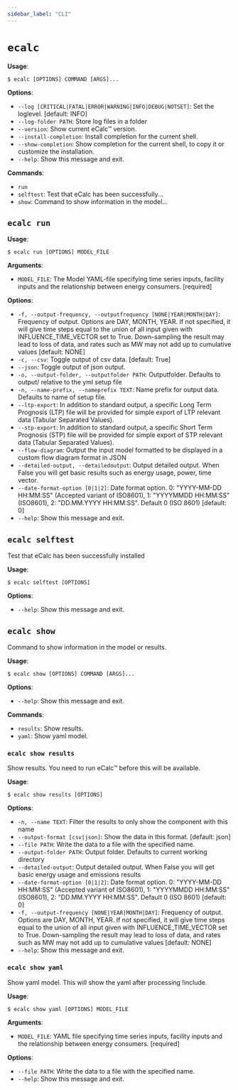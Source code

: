 ```yaml
---
sidebar_label: "CLI"
---
```


# `ecalc`

**Usage**:

```console
$ ecalc [OPTIONS] COMMAND [ARGS]...
```

**Options**:

* `--log [CRITICAL|FATAL|ERROR|WARNING|INFO|DEBUG|NOTSET]`: Set the loglevel.  [default: INFO]
* `--log-folder PATH`: Store log files in a folder
* `--version`: Show current eCalc™ version.
* `--install-completion`: Install completion for the current shell.
* `--show-completion`: Show completion for the current shell, to copy it or customize the installation.
* `--help`: Show this message and exit.

**Commands**:

* `run`
* `selftest`: Test that eCalc has been successfully...
* `show`: Command to show information in the model...

## `ecalc run`

**Usage**:

```console
$ ecalc run [OPTIONS] MODEL_FILE
```

**Arguments**:

* `MODEL_FILE`: The Model YAML-file specifying time series inputs, facility inputs and the relationship between energy consumers.  [required]

**Options**:

* `-f, --output-frequency, --outputfrequency [NONE|YEAR|MONTH|DAY]`: Frequency of output. Options are DAY, MONTH, YEAR. If not specified, it will give time steps equal to the union of all input given with INFLUENCE_TIME_VECTOR set to True. Down-sampling the result may lead to loss of data, and rates such as MW may not add up to cumulative values  [default: NONE]
* `-c, --csv`: Toggle output of csv data.  [default: True]
* `--json`: Toggle output of json output.
* `-o, --output-folder, --outputfolder PATH`: Outputfolder. Defaults to output/ relative to the yml setup file
* `-n, --name-prefix, --nameprefix TEXT`: Name prefix for output data. Defaults to name of setup file.
* `--ltp-export`: In addition to standard output, a specific Long Term Prognosis (LTP) file will be provided for simple export of LTP relevant data (Tabular Separated Values).
* `--stp-export`: In addition to standard output, a specific Short Term Prognosis (STP) file will be provided for simple export of STP relevant data (Tabular Separated Values).
* `--flow-diagram`: Output the input model formatted to be displayed in a custom flow diagram format in JSON
* `--detailed-output, --detailedoutput`: Output detailed output. When False you will get basic results such as energy usage, power, time vector.
* `--date-format-option [0|1|2]`: Date format option. 0: "YYYY-MM-DD HH:MM:SS" (Accepted variant of ISO8601), 1: "YYYYMMDD HH:MM:SS" (ISO8601), 2: "DD.MM.YYYY HH:MM:SS". Default 0 (ISO 8601)  [default: 0]
* `--help`: Show this message and exit.

## `ecalc selftest`

Test that eCalc has been successfully installed

**Usage**:

```console
$ ecalc selftest [OPTIONS]
```

**Options**:

* `--help`: Show this message and exit.

## `ecalc show`

Command to show information in the model or results.

**Usage**:

```console
$ ecalc show [OPTIONS] COMMAND [ARGS]...
```

**Options**:

* `--help`: Show this message and exit.

**Commands**:

* `results`: Show results.
* `yaml`: Show yaml model.

### `ecalc show results`

Show results. You need to run eCalc™ before this will be available.

**Usage**:

```console
$ ecalc show results [OPTIONS]
```

**Options**:

* `-n, --name TEXT`: Filter the results to only show the component with this name
* `--output-format [csv|json]`: Show the data in this format.  [default: json]
* `--file PATH`: Write the data to a file with the specified name.
* `--output-folder PATH`: Output folder. Defaults to current working directory
* `--detailed-output`: Output detailed output. When False you will get basic energy usage and emissions results
* `--date-format-option [0|1|2]`: Date format option. 0: "YYYY-MM-DD HH:MM:SS" (Accepted variant of ISO8601), 1: "YYYYMMDD HH:MM:SS" (ISO8601), 2: "DD.MM.YYYY HH:MM:SS". Default 0 (ISO 8601)  [default: 0]
* `-f, --output-frequency [NONE|YEAR|MONTH|DAY]`: Frequency of output. Options are DAY, MONTH, YEAR. If not specified, it will give time steps equal to the union of all input given with INFLUENCE_TIME_VECTOR set to True. Down-sampling the result may lead to loss of data, and rates such as MW may not add up to cumulative values  [default: NONE]
* `--help`: Show this message and exit.

### `ecalc show yaml`

Show yaml model. This will show the yaml after processing !include.

**Usage**:

```console
$ ecalc show yaml [OPTIONS] MODEL_FILE
```

**Arguments**:

* `MODEL_FILE`: YAML file specifying time series inputs, facility inputs and the relationship between energy consumers.  [required]

**Options**:

* `--file PATH`: Write the data to a file with the specified name.
* `--help`: Show this message and exit.

